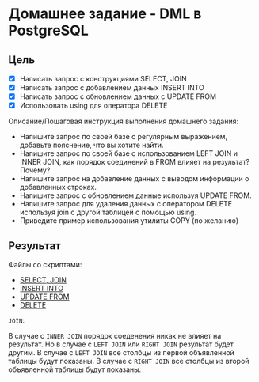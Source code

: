 # Домашнее задание - DML в PostgreSQL

## Цель

- [x] Написать запрос с конструкциями SELECT, JOIN
- [x] Написать запрос с добавлением данных INSERT INTO
- [x] Написать запрос с обновлением данных с UPDATE FROM
- [x] Использовать using для оператора DELETE

Описание/Пошаговая инструкция выполнения домашнего задания:

- Напишите запрос по своей базе с регулярным выражением, добавьте пояснение,
  что вы хотите найти.
- Напишите запрос по своей базе с использованием LEFT JOIN и INNER JOIN, как
  порядок соединений в FROM влияет на результат? Почему?
- Напишите запрос на добавление данных с выводом информации о добавленных
  строках.
- Напишите запрос с обновлением данные используя UPDATE FROM.
- Напишите запрос для удаления данных с оператором DELETE используя join с
  другой таблицей с помощью using.
- Приведите пример использования утилиты COPY (по желанию)

## Результат

Файлы со скриптами:

- [SELECT, JOIN](scripts/select.sql)
- [INSERT INTO](scripts/insert.sql)
- [UPDATE FROM](scripts/update.sql)
- [DELETE](scripts/delete.sql)

`JOIN`:

В случае с `INNER JOIN` порядок соеденения никак не влияет на результат. Но в
случае с `LEFT JOIN` или `RIGHT JOIN` результат будет другим. В случае с
`LEFT JOIN` все столбцы из первой объявленной таблицы будут показаны. В случае
с `RIGHT JOIN` все столбцы из второй объявленной таблицы будут показаны.
